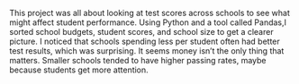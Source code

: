 This project was all about looking at test scores across schools to see what might affect student performance. Using Python and a tool called Pandas,I sorted school budgets, student scores, and school size to get a clearer picture.
I noticed that schools spending less per student often had better test results, which was surprising. It seems money isn’t the only thing that matters. 
Smaller schools tended to have higher passing rates, maybe because students get more attention.
